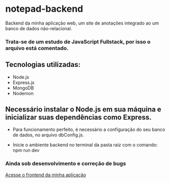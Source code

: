 # notepad-backend
Backend da minha aplicação web, um site de anotações integrado ao um banco de dados não-relacional. <br>
### Trata-se de um estudo de JavaScript Fullstack, por isso o arquivo está comentado. <br>
## Tecnologias utilizadas:
- Node.js
- Express.js
- MongoDB 
- Nodemon

## Necessário instalar o Node.js em sua máquina e inicializar suas dependências como Express.
- Para funcionamento perfeito, é necessário a configuração do seu banco de dados, no arquivo dbConfig.js. 

- Inicie o ambiente backend no terminal da pasta raiz com o comando: npm run dev

### Ainda sob desenvolvimento e correção de bugs

<a href="https://github.com/vinicamargors/notepad-frontend"> Acesse o frontend da minha aplicação </a>
